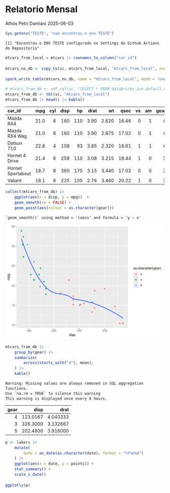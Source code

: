 # Relatorio Mensal
Athos Petri Damiani
2025-06-03

<link href="README_files/libs/htmltools-fill-0.5.8.1/fill.css" rel="stylesheet" />
<script src="README_files/libs/htmlwidgets-1.6.4/htmlwidgets.js"></script>
<script src="README_files/libs/plotly-binding-4.10.4/plotly.js"></script>
<script src="README_files/libs/typedarray-0.1/typedarray.min.js"></script>
<script src="README_files/libs/jquery-3.5.1/jquery.min.js"></script>
<link href="README_files/libs/crosstalk-1.2.1/css/crosstalk.min.css" rel="stylesheet" />
<script src="README_files/libs/crosstalk-1.2.1/js/crosstalk.min.js"></script>
<link href="README_files/libs/plotly-htmlwidgets-css-2.11.1/plotly-htmlwidgets.css" rel="stylesheet" />
<script src="README_files/libs/plotly-main-2.11.1/plotly-latest.min.js"></script>


``` r
Sys.getenv("TESTE", "nao encontrou o env TESTE")
```

    [1] "Encontrou o ENV TESTE configurado no Settings do Github Actions do Repositorio"

``` r
mtcars_from_local = mtcars |> rownames_to_column("car_id")

mtcars_no_db <- copy_to(sc, mtcars_from_local, "mtcars_from_local", overwrite = TRUE)

spark_write_table(mtcars_no_db, name = "mtcars_from_local", mode = "overwrite")
```

``` r
# mtcars_from_db <- sdf_sql(sc, "SELECT * FROM databricks_asn.default.mtcars_id")
mtcars_from_db <- tbl(sc, "mtcars_from_local")
mtcars_from_db |> head() |> kable()
```

<table style="width:100%;">
<colgroup>
<col style="width: 26%" />
<col style="width: 7%" />
<col style="width: 5%" />
<col style="width: 7%" />
<col style="width: 5%" />
<col style="width: 7%" />
<col style="width: 8%" />
<col style="width: 8%" />
<col style="width: 4%" />
<col style="width: 4%" />
<col style="width: 7%" />
<col style="width: 7%" />
</colgroup>
<thead>
<tr>
<th style="text-align: left;">car_id</th>
<th style="text-align: right;">mpg</th>
<th style="text-align: right;">cyl</th>
<th style="text-align: right;">disp</th>
<th style="text-align: right;">hp</th>
<th style="text-align: right;">drat</th>
<th style="text-align: right;">wt</th>
<th style="text-align: right;">qsec</th>
<th style="text-align: right;">vs</th>
<th style="text-align: right;">am</th>
<th style="text-align: right;">gear</th>
<th style="text-align: right;">carb</th>
</tr>
</thead>
<tbody>
<tr>
<td style="text-align: left;">Mazda RX4</td>
<td style="text-align: right;">21.0</td>
<td style="text-align: right;">6</td>
<td style="text-align: right;">160</td>
<td style="text-align: right;">110</td>
<td style="text-align: right;">3.90</td>
<td style="text-align: right;">2.620</td>
<td style="text-align: right;">16.46</td>
<td style="text-align: right;">0</td>
<td style="text-align: right;">1</td>
<td style="text-align: right;">4</td>
<td style="text-align: right;">4</td>
</tr>
<tr>
<td style="text-align: left;">Mazda RX4 Wag</td>
<td style="text-align: right;">21.0</td>
<td style="text-align: right;">6</td>
<td style="text-align: right;">160</td>
<td style="text-align: right;">110</td>
<td style="text-align: right;">3.90</td>
<td style="text-align: right;">2.875</td>
<td style="text-align: right;">17.02</td>
<td style="text-align: right;">0</td>
<td style="text-align: right;">1</td>
<td style="text-align: right;">4</td>
<td style="text-align: right;">4</td>
</tr>
<tr>
<td style="text-align: left;">Datsun 710</td>
<td style="text-align: right;">22.8</td>
<td style="text-align: right;">4</td>
<td style="text-align: right;">108</td>
<td style="text-align: right;">93</td>
<td style="text-align: right;">3.85</td>
<td style="text-align: right;">2.320</td>
<td style="text-align: right;">18.61</td>
<td style="text-align: right;">1</td>
<td style="text-align: right;">1</td>
<td style="text-align: right;">4</td>
<td style="text-align: right;">1</td>
</tr>
<tr>
<td style="text-align: left;">Hornet 4 Drive</td>
<td style="text-align: right;">21.4</td>
<td style="text-align: right;">6</td>
<td style="text-align: right;">258</td>
<td style="text-align: right;">110</td>
<td style="text-align: right;">3.08</td>
<td style="text-align: right;">3.215</td>
<td style="text-align: right;">19.44</td>
<td style="text-align: right;">1</td>
<td style="text-align: right;">0</td>
<td style="text-align: right;">3</td>
<td style="text-align: right;">1</td>
</tr>
<tr>
<td style="text-align: left;">Hornet Sportabout</td>
<td style="text-align: right;">18.7</td>
<td style="text-align: right;">8</td>
<td style="text-align: right;">360</td>
<td style="text-align: right;">175</td>
<td style="text-align: right;">3.15</td>
<td style="text-align: right;">3.440</td>
<td style="text-align: right;">17.02</td>
<td style="text-align: right;">0</td>
<td style="text-align: right;">0</td>
<td style="text-align: right;">3</td>
<td style="text-align: right;">2</td>
</tr>
<tr>
<td style="text-align: left;">Valiant</td>
<td style="text-align: right;">18.1</td>
<td style="text-align: right;">6</td>
<td style="text-align: right;">225</td>
<td style="text-align: right;">105</td>
<td style="text-align: right;">2.76</td>
<td style="text-align: right;">3.460</td>
<td style="text-align: right;">20.22</td>
<td style="text-align: right;">1</td>
<td style="text-align: right;">0</td>
<td style="text-align: right;">3</td>
<td style="text-align: right;">1</td>
</tr>
</tbody>
</table>

``` r
collect(mtcars_from_db) |> 
    ggplot(aes(x = disp, y = mpg))  +
    geom_smooth(se = FALSE) +
    geom_point(aes(colour = as.character(gear)))
```

    `geom_smooth()` using method = 'loess' and formula = 'y ~ x'

![](README.markdown_strict_files/figure-markdown_strict/unnamed-chunk-6-1.png)

``` r
mtcars_from_db |> 
    group_by(gear) |> 
    summarise(
        across(starts_with("d"), mean),
    ) |> 
    kable()
```

    Warning: Missing values are always removed in SQL aggregation functions.
    Use `na.rm = TRUE` to silence this warning
    This warning is displayed once every 8 hours.

<table>
<thead>
<tr>
<th style="text-align: right;">gear</th>
<th style="text-align: right;">disp</th>
<th style="text-align: right;">drat</th>
</tr>
</thead>
<tbody>
<tr>
<td style="text-align: right;">4</td>
<td style="text-align: right;">123.0167</td>
<td style="text-align: right;">4.043333</td>
</tr>
<tr>
<td style="text-align: right;">3</td>
<td style="text-align: right;">326.3000</td>
<td style="text-align: right;">3.132667</td>
</tr>
<tr>
<td style="text-align: right;">5</td>
<td style="text-align: right;">202.4800</td>
<td style="text-align: right;">3.916000</td>
</tr>
</tbody>
</table>

``` r
p <- lakers |> 
    mutate(
        date = as_date(as.character(date), format = "%Y%m%d")
    ) |> 
    ggplot(aes(x = date, y = points)) +
    stat_summary() +
    scale_x_date()

ggplotly(p)
```

<div class="plotly html-widget html-fill-item" id="htmlwidget-4fcf179efe1d18906124" style="width:672px;height:480px;"></div>
<script type="application/json" data-for="htmlwidget-4fcf179efe1d18906124">{"x":{"data":[{"x":[14180,14181,14184,14188,14192,14194,14197,14201,14203,14204,14206,14208,14211,14213,14215,14216,14218,14220,14222,14223,14225,14227,14229,14232,14233,14235,14236,14238,14246,14248,14250,14251,14253,14255,14257,14258,14260,14263,14265,14266,14269,14274,14275,14277,14279,14280,14283,14285,14292,14293,14295,14297,14299,14301,14302,14304,14306,14309,14312,14314,14315,14318,14320,14322,14324,14327,14329,14330,14332,14334,14335,14337,14339,14341,14343,14344,14346,14348],"y":[0.41346153846153844,0.43076923076923079,0.40770791075050711,0.38568588469184889,0.45411764705882351,0.41247484909456739,0.45372460496613998,0.44642857142857145,0.48048780487804876,0.45539906103286387,0.51954022988505744,0.43558282208588955,0.55388471177944865,0.47098214285714285,0.48254620123203285,0.52427184466019416,0.47945205479452052,0.4020408163265306,0.4662309368191721,0.51020408163265307,0.45073375262054505,0.4191343963553531,0.5168539325842697,0.40366972477064222,0.44,0.47971360381861577,0.44,0.44080604534005036,0.45222929936305734,0.42562929061784899,0.51276102088167053,0.48140043763676149,0.52631578947368418,0.47228381374722839,0.51507537688442206,0.58839050131926118,0.43892339544513459,0.47890818858560796,0.52699228791773778,0.52709359605911332,0.42890442890442892,0.50912778904665312,0.49305555555555558,0.50310559006211175,0.51034482758620692,0.44785276073619634,0.45823389021479716,0.43283582089552236,0.38004246284501064,0.53648068669527893,0.46694214876033058,0.50694444444444442,0.47505938242280282,0.52422907488986781,0.34931506849315069,0.47708333333333336,0.42922374429223742,0.449438202247191,0.47453703703703703,0.48058252427184467,0.5,0.47368421052631576,0.47222222222222221,0.47619047619047616,0.49130434782608695,0.47804878048780486,0.42039800995024873,0.45622119815668205,0.37413394919168591,0.43203883495145629,0.45495495495495497,0.40371229698375871,0.37284482758620691,0.51716247139588101,0.43775100401606426,0.43776824034334766,0.41031941031941033,0.50318471337579618],"text":["date: 2008-10-28<br />points: 0.4134615","date: 2008-10-29<br />points: 0.4307692","date: 2008-11-01<br />points: 0.4077079","date: 2008-11-05<br />points: 0.3856859","date: 2008-11-09<br />points: 0.4541176","date: 2008-11-11<br />points: 0.4124748","date: 2008-11-14<br />points: 0.4537246","date: 2008-11-18<br />points: 0.4464286","date: 2008-11-20<br />points: 0.4804878","date: 2008-11-21<br />points: 0.4553991","date: 2008-11-23<br />points: 0.5195402","date: 2008-11-25<br />points: 0.4355828","date: 2008-11-28<br />points: 0.5538847","date: 2008-11-30<br />points: 0.4709821","date: 2008-12-02<br />points: 0.4825462","date: 2008-12-03<br />points: 0.5242718","date: 2008-12-05<br />points: 0.4794521","date: 2008-12-07<br />points: 0.4020408","date: 2008-12-09<br />points: 0.4662309","date: 2008-12-10<br />points: 0.5102041","date: 2008-12-12<br />points: 0.4507338","date: 2008-12-14<br />points: 0.4191344","date: 2008-12-16<br />points: 0.5168539","date: 2008-12-19<br />points: 0.4036697","date: 2008-12-20<br />points: 0.4400000","date: 2008-12-22<br />points: 0.4797136","date: 2008-12-23<br />points: 0.4400000","date: 2008-12-25<br />points: 0.4408060","date: 2009-01-02<br />points: 0.4522293","date: 2009-01-04<br />points: 0.4256293","date: 2009-01-06<br />points: 0.5127610","date: 2009-01-07<br />points: 0.4814004","date: 2009-01-09<br />points: 0.5263158","date: 2009-01-11<br />points: 0.4722838","date: 2009-01-13<br />points: 0.5150754","date: 2009-01-14<br />points: 0.5883905","date: 2009-01-16<br />points: 0.4389234","date: 2009-01-19<br />points: 0.4789082","date: 2009-01-21<br />points: 0.5269923","date: 2009-01-22<br />points: 0.5270936","date: 2009-01-25<br />points: 0.4289044","date: 2009-01-30<br />points: 0.5091278","date: 2009-01-31<br />points: 0.4930556","date: 2009-02-02<br />points: 0.5031056","date: 2009-02-04<br />points: 0.5103448","date: 2009-02-05<br />points: 0.4478528","date: 2009-02-08<br />points: 0.4582339","date: 2009-02-10<br />points: 0.4328358","date: 2009-02-17<br />points: 0.3800425","date: 2009-02-18<br />points: 0.5364807","date: 2009-02-20<br />points: 0.4669421","date: 2009-02-22<br />points: 0.5069444","date: 2009-02-24<br />points: 0.4750594","date: 2009-02-26<br />points: 0.5242291","date: 2009-02-27<br />points: 0.3493151","date: 2009-03-01<br />points: 0.4770833","date: 2009-03-03<br />points: 0.4292237","date: 2009-03-06<br />points: 0.4494382","date: 2009-03-09<br />points: 0.4745370","date: 2009-03-11<br />points: 0.4805825","date: 2009-03-12<br />points: 0.5000000","date: 2009-03-15<br />points: 0.4736842","date: 2009-03-17<br />points: 0.4722222","date: 2009-03-19<br />points: 0.4761905","date: 2009-03-21<br />points: 0.4913043","date: 2009-03-24<br />points: 0.4780488","date: 2009-03-26<br />points: 0.4203980","date: 2009-03-27<br />points: 0.4562212","date: 2009-03-29<br />points: 0.3741339","date: 2009-03-31<br />points: 0.4320388","date: 2009-04-01<br />points: 0.4549550","date: 2009-04-03<br />points: 0.4037123","date: 2009-04-05<br />points: 0.3728448","date: 2009-04-07<br />points: 0.5171625","date: 2009-04-09<br />points: 0.4377510","date: 2009-04-10<br />points: 0.4377682","date: 2009-04-12<br />points: 0.4103194","date: 2009-04-14<br />points: 0.5031847"],"type":"scatter","mode":"lines+markers","opacity":1,"line":{"color":"transparent"},"error_y":{"array":[0.041747385040213858,0.038961269160521339,0.035695121270203745,0.035553298667335087,0.041833352472892216,0.035372697852401602,0.039389625801300787,0.036435760694776664,0.04411478519723222,0.040953330357647644,0.042473941936935211,0.036631986330809163,0.047253737398691431,0.040816435208324175,0.038212485224739634,0.043250764118109575,0.041226295925009204,0.034897045162071649,0.040229537314988184,0.042482979580941493,0.038013277456925565,0.03916091285283263,0.042155914690145013,0.039702184615609759,0.038575570208644383,0.042380758124605122,0.040441514477449314,0.043234118544789146,0.036360809983665698,0.039998802804252998,0.042937504347402178,0.039557559202225645,0.040935902025484139,0.041194504214654759,0.044536832045193542,0.04941257860860826,0.038826160901705931,0.045034866517734307,0.044802959171360346,0.043921524897803321,0.039264970794798459,0.038375596547178259,0.041064818508374956,0.038592972776423151,0.042105671718264293,0.038674192170747357,0.042343121931081529,0.038369152015531705,0.036379269256703428,0.041426846593171973,0.039049538115478066,0.042605381349669069,0.04125807743048665,0.042256556829378566,0.034479838381011374,0.038778536121425622,0.039278809360850153,0.039361255439236409,0.0424627423778004,0.041727956259635102,0.045495624503698595,0.042425774005251105,0.043552046415659018,0.040144521999890492,0.04077056971504317,0.041463940811821032,0.040464844091995911,0.042011008366174551,0.038647360709569811,0.041461920165585142,0.039706070018506456,0.038990807434544139,0.035745385384423234,0.042188448978093818,0.035308899545694994,0.038709588290521235,0.040458024663864667,0.038711763543219924],"arrayminus":[0.041747385040213858,0.038961269160521339,0.035695121270203745,0.035553298667335087,0.041833352472892216,0.035372697852401602,0.039389625801300787,0.036435760694776664,0.04411478519723222,0.040953330357647644,0.042473941936935267,0.036631986330809163,0.047253737398691431,0.040816435208324175,0.03821248522473969,0.043250764118109575,0.041226295925009204,0.034897045162071649,0.040229537314988129,0.042482979580941493,0.038013277456925565,0.03916091285283263,0.042155914690144958,0.039702184615609759,0.038575570208644383,0.042380758124605122,0.040441514477449314,0.043234118544789146,0.036360809983665698,0.039998802804252998,0.042937504347402178,0.039557559202225645,0.040935902025484194,0.041194504214654759,0.044536832045193597,0.04941257860860826,0.038826160901705931,0.045034866517734307,0.044802959171360401,0.043921524897803266,0.039264970794798459,0.038375596547178203,0.041064818508375012,0.038592972776423151,0.042105671718264293,0.038674192170747357,0.042343121931081584,0.038369152015531705,0.036379269256703428,0.041426846593172029,0.039049538115478066,0.042605381349669125,0.041258077430486706,0.042256556829378566,0.034479838381011374,0.038778536121425677,0.039278809360850153,0.039361255439236409,0.0424627423778004,0.041727956259635102,0.045495624503698595,0.042425774005251105,0.043552046415659018,0.040144521999890492,0.04077056971504317,0.041463940811820976,0.040464844091995911,0.042011008366174551,0.038647360709569811,0.041461920165585142,0.039706070018506456,0.038990807434544139,0.035745385384423234,0.042188448978093818,0.035308899545694994,0.038709588290521235,0.040458024663864667,0.038711763543219979],"type":"data","width":0,"symmetric":false,"color":"rgba(0,0,0,1)"},"showlegend":false,"xaxis":"x","yaxis":"y","hoverinfo":"text","marker":{"autocolorscale":false,"color":"rgba(0,0,0,1)","opacity":1,"size":1.8897637795275593,"symbol":"circle","line":{"width":3.7795275590551185,"color":"rgba(0,0,0,1)"}},"hoveron":"points","frame":null}],"layout":{"margin":{"t":26.228310502283104,"r":7.3059360730593621,"b":40.182648401826491,"l":43.105022831050235},"plot_bgcolor":"rgba(235,235,235,1)","paper_bgcolor":"rgba(255,255,255,1)","font":{"color":"rgba(0,0,0,1)","family":"","size":14.611872146118724},"xaxis":{"domain":[0,1],"automargin":true,"type":"linear","autorange":false,"range":[14171.6,14356.4],"tickmode":"array","ticktext":["Nov","Dec","Jan","Feb","Mar","Apr"],"tickvals":[14184,14214,14245,14276,14304,14335],"categoryorder":"array","categoryarray":["Nov","Dec","Jan","Feb","Mar","Apr"],"nticks":null,"ticks":"outside","tickcolor":"rgba(51,51,51,1)","ticklen":3.6529680365296811,"tickwidth":0.66417600664176002,"showticklabels":true,"tickfont":{"color":"rgba(77,77,77,1)","family":"","size":11.68949771689498},"tickangle":-0,"showline":false,"linecolor":null,"linewidth":0,"showgrid":true,"gridcolor":"rgba(255,255,255,1)","gridwidth":0.66417600664176002,"zeroline":false,"anchor":"y","title":{"text":"date","font":{"color":"rgba(0,0,0,1)","family":"","size":14.611872146118724}},"hoverformat":".2f"},"yaxis":{"domain":[0,1],"automargin":true,"type":"linear","autorange":false,"range":[0.29868683762135284,0.65395147241865592],"tickmode":"array","ticktext":["0.3","0.4","0.5","0.6"],"tickvals":[0.30000000000000004,0.40000000000000002,0.5,0.60000000000000009],"categoryorder":"array","categoryarray":["0.3","0.4","0.5","0.6"],"nticks":null,"ticks":"outside","tickcolor":"rgba(51,51,51,1)","ticklen":3.6529680365296811,"tickwidth":0.66417600664176002,"showticklabels":true,"tickfont":{"color":"rgba(77,77,77,1)","family":"","size":11.68949771689498},"tickangle":-0,"showline":false,"linecolor":null,"linewidth":0,"showgrid":true,"gridcolor":"rgba(255,255,255,1)","gridwidth":0.66417600664176002,"zeroline":false,"anchor":"x","title":{"text":"points","font":{"color":"rgba(0,0,0,1)","family":"","size":14.611872146118724}},"hoverformat":".2f"},"shapes":[{"type":"rect","fillcolor":null,"line":{"color":null,"width":0,"linetype":[]},"yref":"paper","xref":"paper","x0":0,"x1":1,"y0":0,"y1":1}],"showlegend":false,"legend":{"bgcolor":"rgba(255,255,255,1)","bordercolor":"transparent","borderwidth":1.8897637795275593,"font":{"color":"rgba(0,0,0,1)","family":"","size":11.68949771689498}},"hovermode":"closest","barmode":"relative"},"config":{"doubleClick":"reset","modeBarButtonsToAdd":["hoverclosest","hovercompare"],"showSendToCloud":false},"source":"A","attrs":{"23dc5d3fb5f0":{"x":{},"y":{},"type":"scatter"}},"cur_data":"23dc5d3fb5f0","visdat":{"23dc5d3fb5f0":["function (y) ","x"]},"highlight":{"on":"plotly_click","persistent":false,"dynamic":false,"selectize":false,"opacityDim":0.20000000000000001,"selected":{"opacity":1},"debounce":0},"shinyEvents":["plotly_hover","plotly_click","plotly_selected","plotly_relayout","plotly_brushed","plotly_brushing","plotly_clickannotation","plotly_doubleclick","plotly_deselect","plotly_afterplot","plotly_sunburstclick"],"base_url":"https://plot.ly"},"evals":[],"jsHooks":[]}</script>
